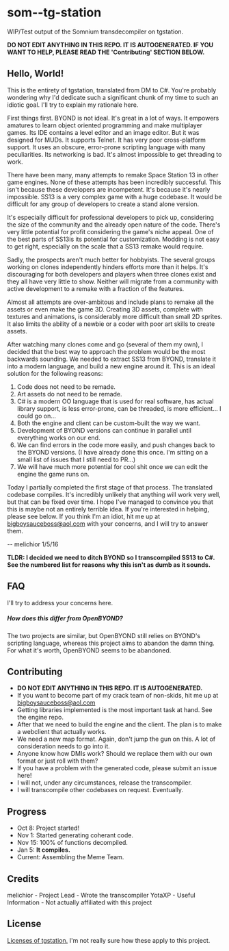 # som--tg-station
WIP/Test output of the Somnium transdecompiler on tgstation.

**DO NOT EDIT ANYTHING IN THIS REPO. IT IS AUTOGENERATED. IF YOU WANT TO HELP, PLEASE READ THE 'Contributing' SECTION BELOW.**

## Hello, World!
This is the entirety of tgstation, translated from DM to C#. You're probably wondering why I'd dedicate such a significant chunk of my time to such an idiotic goal. I'll try to explain my rationale here.

First things first. BYOND is not ideal. It's great in a lot of ways. It empowers amatures to learn object oriented programming and make multiplayer games. Its IDE contains a level editor and an image editor. But it was designed for MUDs. It supports Telnet. It has very poor cross-platform support. It uses an obscure, error-prone scripting language with many peculiarities. Its networking is bad. It's almost impossible to get threading to work.

There have been many, many attempts to remake Space Station 13 in other game engines. None of these attempts has been incredibly successful. This isn't because these developers are incompetent. It's because it's nearly impossible. SS13 is a very complex game with a huge codebase. It would be difficult for any group of developers to create a stand alone version.

It's especially difficult for professional developers to pick up, considering the size of the community and the already open nature of the code. There's very little potential for profit considering the game's niche appeal. One of the best parts of SS13is its potential for customization. Modding is not easy to get right, especially on the scale that a SS13 remake would require.

Sadly, the prospects aren't much better for hobbyists. The several groups working on clones independently hinders efforts more than it helps. It's discouraging for both developers and players when three clones exist and they all have very little to show. Neither will migrate from a community with active development to a remake with a fraction of the features.

Almost all attempts are over-ambitous and include plans to remake all the assets or even make the game 3D. Creating 3D assets, complete with textures and animations, is considerably more difficult than small 2D sprites. It also limits the ability of a newbie or a coder with poor art skills to create assets.

After watching many clones come and go (several of them my own), I decided that the best way to approach the problem would be the most backwards sounding. We needed to extract SS13 from BYOND, translate it into a modern language, and build a new engine around it. This is an ideal solution for the following reasons:
1. Code does not need to be remade.
2. Art assets do not need to be remade.
3. C# is a modern OO language that is used for real software, has actual library support, is less error-prone, can be threaded, is more efficient... I could go on...
4. Both the engine and client can be custom-built the way we want.
5. Development of BYOND versions can continue in parallel until everything works on our end.
6. We can find errors in the code more easily, and push changes back to the BYOND versions. (I have already done this once. I'm sitting on a small list of issues that I still need to PR...)
7. We will have much more potential for cool shit once we can edit the engine the game runs on.

Today I partially completed the first stage of that process. The translated codebase compiles. It's incredibly unlikely that anything will work very well, but that can be fixed over time. I hope I've managed to convince you that this is maybe not an entirely terrible idea. If you're interested in helping, please see below. If you think I'm an idiot, hit me up at bigboysauceboss@aol.com with your concerns, and I will try to answer them.

-- melichior 1/5/16

**TLDR: I decided we need to ditch BYOND so I transcompiled SS13 to C#. See the numbered list for reasons why this isn't as dumb as it sounds.**

## FAQ

I'll try to address your concerns here.

##### How does this differ from OpenBYOND?
The two projects are similar, but OpenBYOND still relies on BYOND's scripting language, whereas this project aims to abandon the damn thing. For what it's worth, OpenBYOND seems to be abandoned.

## Contributing
- **DO NOT EDIT ANYTHING IN THIS REPO. IT IS AUTOGENERATED.**
- If you want to become part of my crack team of non-skids, hit me up at bigboysauceboss@aol.com
- Getting libraries implemented is the most important task at hand. See the engine repo.
- After that we need to build the engine and the client. The plan is to make a webclient that actually works.
- We need a new map format. Again, don't jump the gun on this. A lot of consideration needs to go into it.
- Anyone know how DMIs work? Should we replace them with our own format or just roll with them?
- If you have a problem with the generated code, please submit an issue here!
- I will not, under any circumstances, release the transcompiler.
- I will transcompile other codebases on request. Eventually.

## Progress

- Oct 8: Project started!
- Nov 1: Started generating coherant code.
- Nov 15: 100% of functions decompiled.
- Jan 5: **It compiles.**
- Current: Assembling the Meme Team.

## Credits
melichior - Project Lead - Wrote the transcompiler
YotaXP - Useful Information - Not actually affiliated with this project

## License
[Licenses of tgstation.](https://github.com/somnium13/-tg-station#license) I'm not really sure how these apply to this project.
